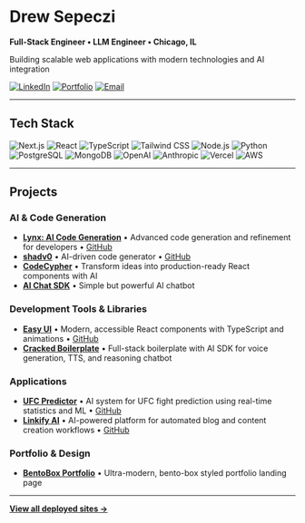 # Drew Sepeczi

**Full-Stack Engineer • LLM Engineer • Chicago, IL**

Building scalable web applications with modern technologies and AI integration

[![LinkedIn](https://img.shields.io/badge/LinkedIn-0A66C2?style=flat-square&logo=linkedin&logoColor=white)](https://linkedin.com/in/drewsepeczi)
[![Portfolio](https://img.shields.io/badge/Portfolio-FF6B6B?style=flat-square&logo=safari&logoColor=white)](https://drewsepsi.netlify.app)
[![Email](https://img.shields.io/badge/Email-EA4335?style=flat-square&logo=gmail&logoColor=white)](mailto:your-email@example.com)

---

## Tech Stack

![Next.js](https://img.shields.io/badge/Next.js-000000?style=flat-square&logo=nextdotjs&logoColor=white)
![React](https://img.shields.io/badge/React-61DAFB?style=flat-square&logo=react&logoColor=black)
![TypeScript](https://img.shields.io/badge/TypeScript-3178C6?style=flat-square&logo=typescript&logoColor=white)
![Tailwind CSS](https://img.shields.io/badge/Tailwind_CSS-06B6D4?style=flat-square&logo=tailwindcss&logoColor=white)
![Node.js](https://img.shields.io/badge/Node.js-339933?style=flat-square&logo=nodedotjs&logoColor=white)
![Python](https://img.shields.io/badge/Python-3776AB?style=flat-square&logo=python&logoColor=white)
![PostgreSQL](https://img.shields.io/badge/PostgreSQL-4169E1?style=flat-square&logo=postgresql&logoColor=white)
![MongoDB](https://img.shields.io/badge/MongoDB-47A248?style=flat-square&logo=mongodb&logoColor=white)
![OpenAI](https://img.shields.io/badge/OpenAI-412991?style=flat-square&logo=openai&logoColor=white)
![Anthropic](https://img.shields.io/badge/Anthropic-191919?style=flat-square&logo=anthropic&logoColor=white)
![Vercel](https://img.shields.io/badge/Vercel-000000?style=flat-square&logo=vercel&logoColor=white)
![AWS](https://img.shields.io/badge/AWS-232F3E?style=flat-square&logo=amazonaws&logoColor=white)

---

## Projects

### AI & Code Generation
- **[Lynx: AI Code Generation](https://lynx-code.vercel.app/)** • Advanced code generation and refinement for developers • [GitHub](https://github.com/drewsephski/lynx)
- **[shadv0](https://shadv0.com/)** • AI-driven code generator • [GitHub](https://github.com/drewsephski/shadv0)
- **[CodeCypher](https://codecypher.lol)** • Transform ideas into production-ready React components with AI
- **[AI Chat SDK](https://ai-chat-sdk.netlify.app)** • Simple but powerful AI chatbot

### Development Tools & Libraries
- **[Easy UI](https://easy-ui.drewsephski.com/)** • Modern, accessible React components with TypeScript and animations • [GitHub](https://github.com/drewsephski/easy-ui)
- **[Cracked Boilerplate](https://getcracked.lol)** • Full-stack boilerplate with AI SDK for voice generation, TTS, and reasoning chatbot

### Applications
- **[UFC Predictor](https://ufc-predictor.drewsephski.com/)** • AI system for UFC fight prediction using real-time statistics and ML • [GitHub](https://github.com/drewsephski/ufc-predictor)
- **[Linkify AI](https://linkify.ai/)** • AI-powered platform for automated blog and content creation workflows • [GitHub](https://github.com/drewsephski/linkify)

### Portfolio & Design
- **[BentoBox Portfolio](https://bentobox-roan.vercel.app)** • Ultra-modern, bento-box styled portfolio landing page

---

**[View all deployed sites →](https://gist.github.com/N-dcool/4de5ced9322d4d8bec9d0332974c88c0)**
